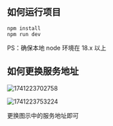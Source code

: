 ## 如何运行项目

```
npm install
npm run dev
```

PS：确保本地 node 环境在 18.x 以上


## 如何更换服务地址

![1741223702758](image/README/1741223702758.png)


![1741223753224](image/README/1741223753224.png)

更换图示中的服务地址即可
